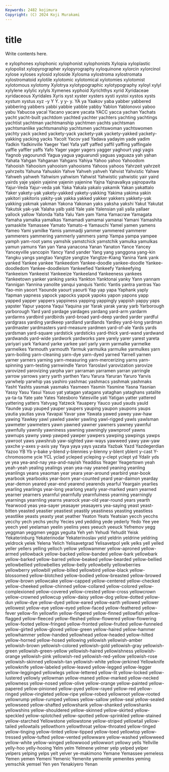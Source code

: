 ```yaml
---
Keywords: 2482 kojimura
Copyright: (C) 2024 Koji Murakami
---
```


# title

Write contents here.



e xylophones xylophonic
xylophonist xylophonists Xylopia xyloplastic xylopolist xylopyrographer xylopyrography xyloquinone xylorcin xylorcinol
xylose xyloses xylosid xyloside Xylosma xylostroma xylostromata xylostromatoid xylotile xylotomic
xylotomical xylotomies xylotomist xylotomous xylotomy Xylotrya xylotypographic xylotypography xyloyl xylyl
xylylene xylylic xylyls Xymenes xyphoid Xyrichthys xyrid Xyridaceae xyridaceous Xyridales
Xyris xyst xyster xysters xysti xystoi xystos xysts xystum xystus
xyz -y Y Y. y y- y. YA ya Yaakov
yaba yabber yabbered yabbering yabbers yabbi yabbie yabble yabby Yablon
Yablonovoi yaboo yabu Yabucoa yacal Yacano yacare yacata YACC yacca
yachan Yachats yacht yacht-built yachtdom yachted yachter yachters yachting yachtings
yachtist yachtman yachtmanship yachtmen yachts yachtsman yachtsmanlike yachtsmanship yachtsmen yachtswoman
yachtswomen yachty yack yacked yackety-yack yackety-yak yackety-yakked yackety-yakking yacking yacks
Yacolt Yacov yad Yadava yadayim yade yadim Yadkin Yadkinville Yaeger
Yael Yafa yaff yaffed yaffil yaffing yaffingale yaffle yaffler yaffs
Yafo Yager yager yagers yagger yaghourt yagi yagis Yagnob yagourundi
Yagua yagua yaguarundi yaguas yaguaza yah yahan Yahata Yahgan Yahganan
Yahgans Yahiya Yahoo yahoo Yahoodom Yahooish Yahooism yahooism yahooisms Yahoos
yahoos Yahrzeit yahrzeit yahrzeits Yahuna Yahuskin Yahve Yahveh yahveh Yahvist
Yahvistic Yahwe Yahweh yahweh Yahwism yahwism Yahwist Yahwistic yahwistic yair
yaird yairds yaje yajein yajeine yajenin yajenine Yajna Yajnavalkya yajnopavita
Yajur-Veda Yajur-veda yak Yaka Yakala yakalo yakamik Yakan yakattalo Yaker
yakety-yak yakety-yakked yakety-yakking Yakima yakima yakin yakitori yakitoris yakity-yak yakka
yakked yakker yakkers yakkety-yak yakking yakmak yakman Yakona Yakonan yaks
yaksha yakshi Yakut Yakutat Yakutsk yak-yak Yalaha yalb yald Yale
yale Yalensian yali yalla yallaer yallock yallow Yalonda Yalta Yalu
Yam yam Yama Yamacraw Yamagata Yamaha yamalka yamalkas Yamamadi yamamai
yamanai Yamani Yamashita yamaskite Yamassee Yamato Yamato-e Yamauchi Yamel yamen
yamens Yameo Yami yamilke Yamis yammadji yammer yammered yammerer yammerers
yammering yammerly yammers yamp Yampa yampa yampee yamph yam-root yams
yamshik yamstchick yamstchik yamulka yamulkas yamun yamuns Yan yan Yana
yanacona Yanan Yanaton Yance Yancey Yanceyville yancopin Yancy Yand yander
Yang yang yanggona yang-kin Yangku yangs yangtao Yangtze yangtze Yangtze-Kiang
Yanina Yank yank yanked Yankee yankee Yankeedom Yankee-doodle yankee-doodle Yankee-doodledom
Yankee-doodleism Yankeefied Yankeefy Yankeefying Yankeeism Yankeeist Yankeeize Yankeeland Yankeeness yankees
Yankeetown yanker yanking yanks Yankton Yanktonai yanky Yann yannam Yannigan
Yannina yanolite yanqui yanquis Yantic Yantis yantra yantras Yao Yao-min
yaoort Yaounde yaourt yaourti Yap yap yapa Yaphank yaply Yapman
yapness yapock yapocks yapok yapoks yapon yapons yapp yapped yapper
yappers yappiness yapping yappingly yappish yappy yaps yapster Yapur yaqona
Yaqui Yaquina yar Yarak yarak yaray yarb Yarborough yarborough Yard
yard yardage yardages yardang yard-arm yardarm yardarms yardbird yardbirds yard-broad
yard-deep yarded yarder yardful yardgrass yarding yardkeep yardland yardlands Yardley
yard-long yardman yardmaster yardmasters yard-measure yardmen yard-of-ale Yards yards yardsman
yard-square yardstick yardsticks yard-thick yard-wand yardwand yardwands yard-wide yardwork yardworks
yare yarely yarer yarest yareta yariyari yark Yarkand yarke yarkee
yarl yarly yarm yarmalke yarmelke yarmelkes Yarmouth yarmouth Yarmuk yarmulka
yarmulke yarmulkes yarn yarn-boiling yarn-cleaning yarn-dye yarn-dyed yarned Yarnell yarnen
yarner yarners yarning yarn-measuring yarn-mercerizing yarns yarn-spinning yarn-testing yarnwindle Yaron
Yaroslavl yarovization yarovize yarovized yarovizing yarpha yarr yarraman yarramen yarran
yarringle yarrow yarrows yarry yarth yarthen Yaru Yarura Yaruran Yaruro
Yarvis yarwhelp yarwhip yas yashiro yashmac yashmacs yashmak yashmaks Yasht
Yashts yasmak yasmaks Yasmeen Yasmin Yasmine Yasna Yasnian Yassy Yasu
Yasui Yasuo yat yatagan yatagans yataghan yataghans yatalite ya-ta-ta Yate
yate Yates Yatesboro Yatesville yati Yatigan yatter yattered yattering yatters
Yatvyag Yatzeck Yauapery Yauco yaud yauds yauld Yaunde yaup yauped
yauper yaupers yauping yaupon yaupons yaups yautia yautias yava Yavapai
Yavar yaw Yawata yawed yawey yaw-haw yawing Yawkey yawl yawled
yawler yawling yawl-rigged yawls yawlsman yawmeter yawmeters yawn yawned yawner
yawners yawney yawnful yawnfully yawnily yawniness yawning yawningly yawnproof yawns
yawnups yawny yawp yawped yawper yawpers yawping yawpings yawps yawroot
yaws yawshrub yaw-sighted yaw-ways yawweed yawy yaw-yaw yaxche y-axes y-axis
yay Yaya yaya yays yazata Yazbak Yazd Yazdegerdian Yazoo YB
Yb y-bake y-blend y-blennies y-blenny y-blent yblent y-cast Y-chromosome ycie
YCL yclad ycleped ycleping y-clept yclept yd Ydalir yds ye
yea yea-and-nay yea-and-nayish Yeaddiss Yeager Yeagertown yeah yeah-yeah yealing yealings
yean yea-nay yeaned yeaning yeanling yeanlings yeans yeaoman year yeara
year-around yearbird year-book yearbook yearbooks year-born year-counted yeard year-daimon yearday
year-demon yeared year-end yearend yearends yearful Yeargain yearlies yearling yearlings
year-long yearlong yearly year-marked yearn yearned yearner yearners yearnful yearnfully
yearnfulness yearning yearningly yearnings yearnling yearns yearock year-old year-round years
yearth Yearwood yeas yea-sayer yeasayer yeasayers yea-saying yeast yeast-bitten yeasted
yeastier yeastiest yeastily yeastiness yeasting yeastless yeastlike yeasts yeasty yeat
yeather Yeaton Yeats Yeatsian yecch yecchs yecchy yech yechs yechy
Yecies yed yedding yede yederly Yedo Yee yee yeech yeel
yeelaman yeelin yeelins yees yeeuch yeeuck Yefremov yegg yeggman yeggmen
yeggs yeguita Yeh yeh Yehudi Yehudit Yeisk Yekaterinburg Yekaterinodar Yekaterinoslav
yeld yeldrin yeldrine yeldring yeldrock yelek Yelena Yelich Yelisavetgrad Yelisavetpol
yelk yelks yell yelled yeller yellers yelling yelloch yellow yellowammer
yellow-aproned yellow-armed yellowback yellow-backed yellow-banded yellow-bark yellowbark yellow-barked yellow-barred yellow-beaked
yellow-bearded yellow-bellied yellowbellied yellowbellies yellow-belly yellowbelly yellowberries yellowberry yellowbill yellow-billed
yellowbird yellow-black yellow-blossomed yellow-blotched yellow-bodied yellow-breasted yellow-browed yellow-brown yellowcake yellow-capped
yellow-centered yellow-checked yellow-cheeked yellow-chinned yellow-collared yellow-colored yellow-complexioned yellow-covered yellow-crested yellow-cross
yellowcrown yellow-crowned yellowcup yellow-daisy yellow-dog yellow-dotted yellow-dun yellow-dye yellow-dyed yellow-eared
yellow-earth yellowed yellower yellowest yellow-eye yellow-eyed yellow-faced yellow-feathered yellow-fever yellow-fin
yellowfin yellow-fingered yellow-finned yellowfish yellow-flagged yellow-fleeced yellow-fleshed yellow-flowered yellow-flowering yellow-footed
yellow-fringed yellow-fronted yellow-fruited yellow-funneled yellow-girted yellow-gloved yellow-green yellow-haired yellow-hammer yellowhammer
yellow-handed yellowhead yellow-headed yellow-hilted yellow-horned yellow-hosed yellowing yellowish yellowish-amber yellowish-brown
yellowish-colored yellowish-gold yellowish-gray yellowish-green yellowish-green-yellow yellowish-haired yellowishness yellowish-orange yellowish-pink yellowish-red
yellowish-red-yellow yellowish-rose yellowish-skinned yellowish-tan yellowish-white yellow-jerkined Yellowknife yellowknife yellow-labeled yellow-leaved
yellow-legged yellow-legger yellow-legginged yellowlegs yellow-lettered yellow-lit yellow-locked yellow-lustered yellowly yellowman
yellow-maned yellow-marked yellow-necked yellowness yellow-nosed yellow-olive yellow-orange yellow-painted yellow-papered yellow-pinioned
yellow-pyed yellow-rayed yellow-red yellow-ringed yellow-ringleted yellow-ripe yellow-robed yellowroot yellow-rooted yellowrump
yellow-rumped yellows yellow-sallow yellow-seal yellow-sealed yellowseed yellow-shafted yellowshank yellow-shanked yellowshanks
yellowshins yellow-shouldered yellow-skinned yellow-skirted yellow-speckled yellow-splotched yellow-spotted yellow-sprinkled yellow-stained yellow-starched
Yellowstone yellowstone yellow-striped yellowtail yellow-tailed yellowtails yellowthorn yellowthroat yellow-throated yellow-tinged
yellow-tinging yellow-tinted yellow-tipped yellow-toed yellowtop yellow-tressed yellow-tufted yellow-vented yellowware yellow-washed
yellowweed yellow-white yellow-winged yellowwood yellowwort yellowy yells Yellville yelly-hoo yelly-hooing
Yelm yelm Yelmene yelmer yelp yelped yelper yelpers yelping yelps
yelt yelver ye-makimono Yemane Yemassee yemeless Yemen yemen Yemeni Yemenic
Yemenite yemenite yemenites yeming yemschik yemsel Yen yen Yenakiyero Yenan
